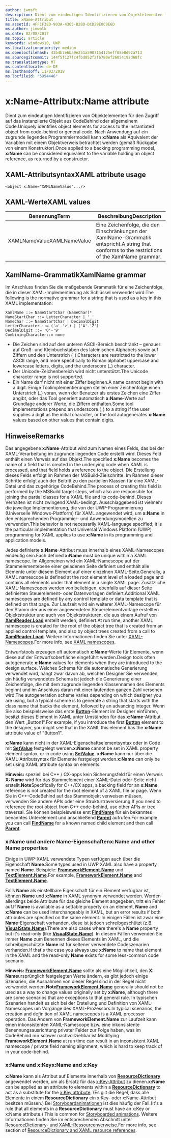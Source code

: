 ```yaml
---
author: jwmsft
description: Dient zum eindeutigen Identifizieren von Objektelementen für den Zugriff auf das instanziierte Objekt aus CodeBehind- oder allgemeinem Code.
title: xName-Attribut
ms.assetid: 4FF1F3ED-903A-4305-B2BD-DCD29E0C9E6D
ms.author: jimwalk
ms.date: 02/08/2017
ms.topic: article
keywords: windows10, UWP
ms.localizationpriority: medium
ms.openlocfilehash: 43b4b7e6ba9e251a5907154125eff08e8d92a713
ms.sourcegitcommit: 144f5f127fc4fbd852f2f6780ef26054192d68fc
ms.translationtype: MT
ms.contentlocale: de-DE
ms.lasthandoff: 11/03/2018
ms.locfileid: "5994446"
---
```

# <a name="xname-attribute"></a><span data-ttu-id="2e3bf-104">x:Name-Attribut</span><span class="sxs-lookup"><span data-stu-id="2e3bf-104">x:Name attribute</span></span>


<span data-ttu-id="2e3bf-105">Dient zum eindeutigen Identifizieren von Objektelementen für den Zugriff auf das instanziierte Objekt aus CodeBehind oder allgemeinem Code.</span><span class="sxs-lookup"><span data-stu-id="2e3bf-105">Uniquely identifies object elements for access to the instantiated object from code-behind or general code.</span></span> <span data-ttu-id="2e3bf-106">Nach Anwendung auf ein zugrunde liegendes Programmiermodell kann **x:Name** als Äquivalent der Variablen mit einem Objektverweis betrachtet werden (gemäß Rückgabe von einem Konstruktor).</span><span class="sxs-lookup"><span data-stu-id="2e3bf-106">Once applied to a backing programming model, **x:Name** can be considered equivalent to the variable holding an object reference, as returned by a constructor.</span></span>

## <a name="xaml-attribute-usage"></a><span data-ttu-id="2e3bf-107">XAML-Attributsyntax</span><span class="sxs-lookup"><span data-stu-id="2e3bf-107">XAML attribute usage</span></span>

``` syntax
<object x:Name="XAMLNameValue".../>
```

## <a name="xaml-values"></a><span data-ttu-id="2e3bf-108">XAML-Werte</span><span class="sxs-lookup"><span data-stu-id="2e3bf-108">XAML values</span></span>

| <span data-ttu-id="2e3bf-109">Benennung</span><span class="sxs-lookup"><span data-stu-id="2e3bf-109">Term</span></span> | <span data-ttu-id="2e3bf-110">Beschreibung</span><span class="sxs-lookup"><span data-stu-id="2e3bf-110">Description</span></span> |
|------|-------------|
| <span data-ttu-id="2e3bf-111">XAMLNameValue</span><span class="sxs-lookup"><span data-stu-id="2e3bf-111">XAMLNameValue</span></span> | <span data-ttu-id="2e3bf-112">Eine Zeichenfolge, die den Einschränkungen der XamlName-Grammatik entspricht.</span><span class="sxs-lookup"><span data-stu-id="2e3bf-112">A string that conforms to the restrictions of the XamlName grammar.</span></span> |

##  <a name="xamlname-grammar"></a><span data-ttu-id="2e3bf-113"> XamlName-Grammatik</span><span class="sxs-lookup"><span data-stu-id="2e3bf-113">XamlName grammar</span></span>

<span data-ttu-id="2e3bf-114">Im Anschluss finden Sie die maßgebende Grammatik für eine Zeichenfolge, die in dieser XAML-Implementierung als Schlüssel verwendet wird:</span><span class="sxs-lookup"><span data-stu-id="2e3bf-114">The following is the normative grammar for a string that is used as a key in this XAML implementation:</span></span>

``` syntax
XamlName ::= NameStartChar (NameChar)*
NameStartChar ::= LetterCharacter | '_'
NameChar ::= NameStartChar | DecimalDigit
LetterCharacter ::= ('a'-'z') | ('A'-'Z')
DecimalDigit ::= '0'-'9'
CombiningCharacter::= none
```

-   <span data-ttu-id="2e3bf-115">Die Zeichen sind auf den unteren ASCII-Bereich beschränkt – genauer: auf Groß- und Kleinbuchstaben des lateinischen Alphabets sowie auf Ziffern und den Unterstrich (\_).</span><span class="sxs-lookup"><span data-stu-id="2e3bf-115">Characters are restricted to the lower ASCII range, and more specifically to Roman alphabet uppercase and lowercase letters, digits, and the underscore (\_) character.</span></span>
-   <span data-ttu-id="2e3bf-116">Der Unicode-Zeichenbereich wird nicht unterstützt.</span><span class="sxs-lookup"><span data-stu-id="2e3bf-116">The Unicode character range is not supported.</span></span>
-   <span data-ttu-id="2e3bf-117">Ein Name darf nicht mit einer Ziffer beginnen.</span><span class="sxs-lookup"><span data-stu-id="2e3bf-117">A name cannot begin with a digit.</span></span> <span data-ttu-id="2e3bf-118">Einige Toolimplementierungen stellen einer Zeichenfolge einen Unterstrich (\_) voran, wenn der Benutzer als erstes Zeichen eine Ziffer angibt, oder das Tool generiert automatisch **x:Name**-Werte auf Grundlage anderer Werte, die Ziffern enthalten.</span><span class="sxs-lookup"><span data-stu-id="2e3bf-118">Some tool implementations prepend an underscore (\_) to a string if the user supplies a digit as the initial character, or the tool autogenerates **x:Name** values based on other values that contain digits.</span></span>

## <a name="remarks"></a><span data-ttu-id="2e3bf-119">Hinweise</span><span class="sxs-lookup"><span data-stu-id="2e3bf-119">Remarks</span></span>

<span data-ttu-id="2e3bf-120">Das angegebene **x:Name**-Attribut wird zum Namen eines Felds, das bei der XAML-Verarbeitung im zugrunde liegenden Code erstellt wird. Dieses Feld enthält einen Verweis auf das Objekt.</span><span class="sxs-lookup"><span data-stu-id="2e3bf-120">The specified **x:Name** becomes the name of a field that is created in the underlying code when XAML is processed, and that field holds a reference to the object.</span></span> <span data-ttu-id="2e3bf-121">Die Erstellung dieses Felds erfolgt im Rahmen der MSBuild-Zielschritte. Im Rahmen dieser Schritte erfolgt auch der Beitritt zu den partiellen Klassen für eine XAML-Datei und das zugehörige CodeBehind.</span><span class="sxs-lookup"><span data-stu-id="2e3bf-121">The process of creating this field is performed by the MSBuild target steps, which also are responsible for joining the partial classes for a XAML file and its code-behind.</span></span> <span data-ttu-id="2e3bf-122">Dieses Verhalten ist nicht zwingend XAML-bedingt. Ausschlaggebend ist vielmehr die jeweilige Implementierung, die von der UWP-Programmierung (Universelle Windows-Plattform) für XAML angewendet wird, um **x:Name** in den entsprechenden Programmier- und Anwendungsmodellen zu verwenden.</span><span class="sxs-lookup"><span data-stu-id="2e3bf-122">This behavior is not necessarily XAML-language specified; it is the particular implementation that Universal Windows Platform (UWP) programming for XAML applies to use **x:Name** in its programming and application models.</span></span>

<span data-ttu-id="2e3bf-123">Jedes definierte **x:Name**-Attribut muss innerhalb eines XAML-Namescopes eindeutig sein.</span><span class="sxs-lookup"><span data-stu-id="2e3bf-123">Each defined **x:Name** must be unique within a XAML namescope.</span></span> <span data-ttu-id="2e3bf-124">Im Allgemeinen wird ein XAML-Namescope auf der Stammelementebene einer geladenen Seite definiert und enthält alle Elemente unter diesem Element auf einer einzelnen XAML-Seite.</span><span class="sxs-lookup"><span data-stu-id="2e3bf-124">Generally, a XAML namescope is defined at the root element level of a loaded page and contains all elements under that element in a single XAML page.</span></span> <span data-ttu-id="2e3bf-125">Zusätzliche XAML-Namescopes werden von beliebigen, ebenfalls auf dieser Seite definierten Steuerelement- oder Datenvorlagen definiert.</span><span class="sxs-lookup"><span data-stu-id="2e3bf-125">Additional XAML namescopes are defined by any control template or data template that is defined on that page.</span></span> <span data-ttu-id="2e3bf-126">Zur Laufzeit wird ein weiterer XAML-Namescope für den Stamm der aus einer angewendeten Steuerelementvorlage erstellten Objektstruktur und auch von Objektstrukturen, die aus einem Aufruf von [**XamlReader.Load**](https://msdn.microsoft.com/library/windows/apps/br228048) erstellt werden, definiert.</span><span class="sxs-lookup"><span data-stu-id="2e3bf-126">At run time, another XAML namescope is created for the root of the object tree that is created from an applied control template, and also by object trees created from a call to [**XamlReader.Load**](https://msdn.microsoft.com/library/windows/apps/br228048).</span></span> <span data-ttu-id="2e3bf-127">Weitere Informationen finden Sie unter [XAML-Namescopes](xaml-namescopes.md).</span><span class="sxs-lookup"><span data-stu-id="2e3bf-127">For more info, see [XAML namescopes](xaml-namescopes.md).</span></span>

<span data-ttu-id="2e3bf-128">Entwurfstools erzeugen oft automatisch **x:Name**-Werte für Elemente, wenn diese auf der Entwurfsoberfläche eingeführt werden.</span><span class="sxs-lookup"><span data-stu-id="2e3bf-128">Design tools often autogenerate **x:Name** values for elements when they are introduced to the design surface.</span></span> <span data-ttu-id="2e3bf-129">Welches Schema für die automatische Generierung verwendet wird, hängt zwar davon ab, welchen Designer Sie verwenden, ein häufig verwendetes Schema ist jedoch die Generierung einer Zeichenfolge, die mit dem zugrunde liegenden Klassennamen des Elements beginnt und im Anschluss daran mit einer laufenden ganzen Zahl versehen wird.</span><span class="sxs-lookup"><span data-stu-id="2e3bf-129">The autogeneration scheme varies depending on which designer you are using, but a typical scheme is to generate a string that starts with the class name that backs the element, followed by an advancing integer.</span></span> <span data-ttu-id="2e3bf-130">Wenn Sie also beispielsweise das erste [**Button**](https://msdn.microsoft.com/library/windows/apps/br209265)-Element im Designer einführen, besitzt dieses Element in XAML unter Umständen für das **x:Name**-Attribut den Wert „Button1“.</span><span class="sxs-lookup"><span data-stu-id="2e3bf-130">For example, if you introduce the first [**Button**](https://msdn.microsoft.com/library/windows/apps/br209265) element to the designer, you might see that in the XAML this element has the **x:Name** attribute value of "Button1".</span></span>

<span data-ttu-id="2e3bf-131">**x:Name** kann nicht in der XAML-Eigenschaftselementsyntax oder in Code mit [**SetValue**](https://msdn.microsoft.com/library/windows/apps/br242361) festgelegt werden.</span><span class="sxs-lookup"><span data-stu-id="2e3bf-131">**x:Name** cannot be set in XAML property element syntax, or in code using [**SetValue**](https://msdn.microsoft.com/library/windows/apps/br242361).</span></span> <span data-ttu-id="2e3bf-132">**x:Name** kann nur über die XAML-Attributsyntax für Elemente festgelegt werden.</span><span class="sxs-lookup"><span data-stu-id="2e3bf-132">**x:Name** can only be set using XAML attribute syntax on elements.</span></span>

<span data-ttu-id="2e3bf-133">**Hinweis:** speziell bei C++ / CX-apps kein Sicherungsfeld für einen Verweis **X: Name** wird für das Stammelement einer XAML-Datei oder-Seite nicht erstellt.</span><span class="sxs-lookup"><span data-stu-id="2e3bf-133">**Note**Specifically for C++/CX apps, a backing field for an **x:Name** reference is not created for the root element of a XAML file or page.</span></span> <span data-ttu-id="2e3bf-134">Wenn Sie in C++-CodeBehind auf das Stammobjekt verweisen müssen, verwenden Sie andere APIs oder eine Strukturtraversierung.</span><span class="sxs-lookup"><span data-stu-id="2e3bf-134">If you need to reference the root object from C++ code-behind, use other APIs or tree traversal.</span></span> <span data-ttu-id="2e3bf-135">Sie können beispielsweise erst [**FindName**](https://msdn.microsoft.com/library/windows/apps/br208715) für ein bekanntes benanntes Unterelement und anschließend [**Parent**](https://msdn.microsoft.com/library/windows/apps/br208739) aufrufen.</span><span class="sxs-lookup"><span data-stu-id="2e3bf-135">For example you can call [**FindName**](https://msdn.microsoft.com/library/windows/apps/br208715) for a known named child element and then call [**Parent**](https://msdn.microsoft.com/library/windows/apps/br208739).</span></span>

### <a name="xname-and-other-name-properties"></a><span data-ttu-id="2e3bf-136">x:Name und andere Name-Eigenschaften</span><span class="sxs-lookup"><span data-stu-id="2e3bf-136">x:Name and other Name properties</span></span>

<span data-ttu-id="2e3bf-137">Einige in UWP-XAML verwendete Typen verfügen auch über die Eigenschaft **Name**.</span><span class="sxs-lookup"><span data-stu-id="2e3bf-137">Some types used in UWP XAML also have a property named **Name**.</span></span> <span data-ttu-id="2e3bf-138">Beispiele: [**FrameworkElement.Name**](https://msdn.microsoft.com/library/windows/apps/br208735) und [**TextElement.Name**](https://msdn.microsoft.com/library/windows/apps/hh702125).</span><span class="sxs-lookup"><span data-stu-id="2e3bf-138">For example, [**FrameworkElement.Name**](https://msdn.microsoft.com/library/windows/apps/br208735) and [**TextElement.Name**](https://msdn.microsoft.com/library/windows/apps/hh702125).</span></span>

<span data-ttu-id="2e3bf-139">Falls **Name** als einstellbare Eigenschaft für ein Element verfügbar ist, können **Name** und **x:Name** in XAML synonym verwendet werden. Werden allerdings beide Attribute für das gleiche Element angegeben, tritt ein Fehler auf.</span><span class="sxs-lookup"><span data-stu-id="2e3bf-139">If **Name** is available as a settable property on an element, **Name** and **x:Name** can be used interchangeably in XAML, but an error results if both attributes are specified on the same element.</span></span> <span data-ttu-id="2e3bf-140">In einigen Fällen ist zwar eine **Name**-Eigenschaft vorhanden, diese ist jedoch schreibgeschützt (z.B. [**VisualState.Name**](https://msdn.microsoft.com/library/windows/apps/br209031)).</span><span class="sxs-lookup"><span data-stu-id="2e3bf-140">There are also cases where there's a **Name** property but it's read-only (like [**VisualState.Name**](https://msdn.microsoft.com/library/windows/apps/br209031)).</span></span> <span data-ttu-id="2e3bf-141">In diesem Fällen verwenden Sie immer **Name** zum Benennen dieses Elements im XAML, und die schreibgeschützte **Name** ist für seltener verwendete Codeszenarien vorhanden.</span><span class="sxs-lookup"><span data-stu-id="2e3bf-141">If that's the case you always use **x:Name** to name that element in the XAML and the read-only **Name** exists for some less-common code scenario.</span></span>

<span data-ttu-id="2e3bf-142">**Hinweis:** [**FrameworkElement.Name**](https://msdn.microsoft.com/library/windows/apps/br208735) sollte als eine Möglichkeit, den **X: Name**ursprünglich festgelegten Werte ändern, es gibt jedoch einige Szenarien, die Ausnahmen von dieser Regel sind in der Regel nicht verwendet werden.</span><span class="sxs-lookup"><span data-stu-id="2e3bf-142">**Note**[**FrameworkElement.Name**](https://msdn.microsoft.com/library/windows/apps/br208735) generally should not be used as a way to change values originally set by **x:Name**, although there are some scenarios that are exceptions to that general rule.</span></span> <span data-ttu-id="2e3bf-143">In typischen Szenarien handelt es sich bei der Erstellung und Definition von XAML-Namescopes um Vorgänge des XAML-Prozessors.</span><span class="sxs-lookup"><span data-stu-id="2e3bf-143">In typical scenarios, the creation and definition of XAML namescopes is a XAML processor operation.</span></span> <span data-ttu-id="2e3bf-144">Das Ändern von **FrameworkElement.Name** zur Laufzeit kann einen inkonsistenten XAML-Namescope bzw. eine inkonsistente Benennungsausrichtung privater Felder zur Folge haben, was im CodeBehind nur schwer nachvollziehbar ist.</span><span class="sxs-lookup"><span data-stu-id="2e3bf-144">Modifying **FrameworkElement.Name** at run time can result in an inconsistent XAML namescope / private field naming alignment, which is hard to keep track of in your code-behind.</span></span>

### <a name="xname-and-xkey"></a><span data-ttu-id="2e3bf-145">x:Name und x:Key</span><span class="sxs-lookup"><span data-stu-id="2e3bf-145">x:Name and x:Key</span></span>

<span data-ttu-id="2e3bf-146">**x:Name** kann als Attribut auf Elemente innerhalb von [**ResourceDictionary**](https://msdn.microsoft.com/library/windows/apps/br208794) angewendet werden, um als Ersatz für das [x:Key-Attribut](x-key-attribute.md) zu dienen.</span><span class="sxs-lookup"><span data-stu-id="2e3bf-146">**x:Name** can be applied as an attribute to elements within a [**ResourceDictionary**](https://msdn.microsoft.com/library/windows/apps/br208794) to act as a substitute for the [x:Key attribute](x-key-attribute.md).</span></span> <span data-ttu-id="2e3bf-147">(Es gilt die Regel, dass alle Elemente in einem **ResourceDictionary** ein x:Key- oder x:Name-Attribut besitzen müssen.) Bei [Storyboardanimationen](https://msdn.microsoft.com/library/windows/apps/mt187354) ist dies häufig der Fall.</span><span class="sxs-lookup"><span data-stu-id="2e3bf-147">(It's a rule that all elements in a **ResourceDictionary** must have an x:Key or x:Name attribute.) This is common for [Storyboarded animations](https://msdn.microsoft.com/library/windows/apps/mt187354).</span></span> <span data-ttu-id="2e3bf-148">Weitere Informationen finden Sie im entsprechenden Abschnitt unter [ResourceDictionary- und XAML-Ressourcenverweise](https://msdn.microsoft.com/library/windows/apps/mt187273).</span><span class="sxs-lookup"><span data-stu-id="2e3bf-148">For more info, see section of [ResourceDictionary and XAML resource references](https://msdn.microsoft.com/library/windows/apps/mt187273).</span></span>

